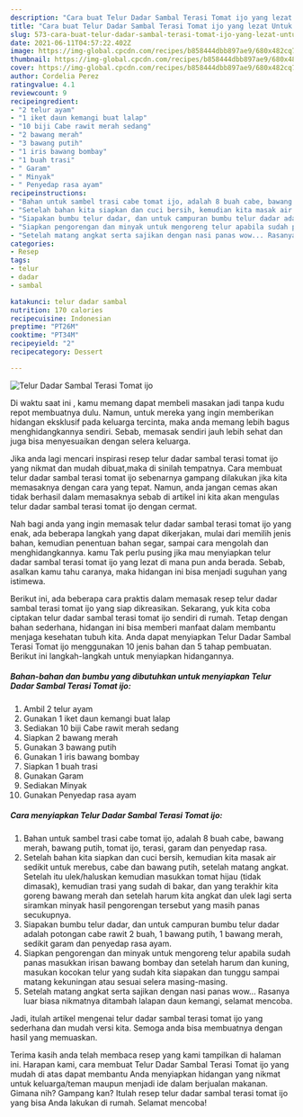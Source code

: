 ```yaml
---
description: "Cara buat Telur Dadar Sambal Terasi Tomat ijo yang lezat Untuk Jualan"
title: "Cara buat Telur Dadar Sambal Terasi Tomat ijo yang lezat Untuk Jualan"
slug: 573-cara-buat-telur-dadar-sambal-terasi-tomat-ijo-yang-lezat-untuk-jualan
date: 2021-06-11T04:57:22.402Z
image: https://img-global.cpcdn.com/recipes/b858444dbb897ae9/680x482cq70/telur-dadar-sambal-terasi-tomat-ijo-foto-resep-utama.jpg
thumbnail: https://img-global.cpcdn.com/recipes/b858444dbb897ae9/680x482cq70/telur-dadar-sambal-terasi-tomat-ijo-foto-resep-utama.jpg
cover: https://img-global.cpcdn.com/recipes/b858444dbb897ae9/680x482cq70/telur-dadar-sambal-terasi-tomat-ijo-foto-resep-utama.jpg
author: Cordelia Perez
ratingvalue: 4.1
reviewcount: 9
recipeingredient:
- "2 telur ayam"
- "1 iket daun kemangi buat lalap"
- "10 biji Cabe rawit merah sedang"
- "2 bawang merah"
- "3 bawang putih"
- "1 iris bawang bombay"
- "1 buah trasi"
- " Garam"
- " Minyak"
- " Penyedap rasa ayam"
recipeinstructions:
- "Bahan untuk sambel trasi cabe tomat ijo, adalah 8 buah cabe, bawang merah, bawang putih, tomat ijo, terasi, garam dan penyedap rasa."
- "Setelah bahan kita siapkan dan cuci bersih, kemudian kita masak air sedikit untuk merebus, cabe dan bawang putih, setelah matang angkat. Setelah itu ulek/haluskan kemudian masukkan tomat hijau (tidak dimasak), kemudian trasi yang sudah di bakar, dan yang terakhir kita goreng bawang merah dan setelah harum kita angkat dan ulek lagi serta siramkan minyak hasil pengorengan tersebut yang masih panas secukupnya."
- "Siapakan bumbu telur dadar, dan untuk campuran bumbu telur dadar adalah potongan cabe rawit 2 buah, 1 bawang putih, 1 bawang merah, sedikit garam dan penyedap rasa ayam."
- "Siapkan pengorengan dan minyak untuk mengoreng telur apabila sudah panas masukkan irisan bawang bombay dan setelah harum dan kuning, masukan kocokan telur yang sudah kita siapakan dan tunggu sampai matang kekuningan atau sesuai selera masing-masing."
- "Setelah matang angkat serta sajikan dengan nasi panas wow... Rasanya luar biasa nikmatnya ditambah lalapan daun kemangi, selamat mencoba."
categories:
- Resep
tags:
- telur
- dadar
- sambal

katakunci: telur dadar sambal 
nutrition: 170 calories
recipecuisine: Indonesian
preptime: "PT26M"
cooktime: "PT34M"
recipeyield: "2"
recipecategory: Dessert

---
```



![Telur Dadar Sambal Terasi Tomat ijo](https://img-global.cpcdn.com/recipes/b858444dbb897ae9/680x482cq70/telur-dadar-sambal-terasi-tomat-ijo-foto-resep-utama.jpg)

Di waktu  saat ini , kamu memang dapat membeli masakan jadi tanpa kudu repot membuatnya dulu. Namun, untuk mereka yang ingin memberikan hidangan eksklusif pada keluarga tercinta, maka anda memang lebih bagus menghidangkannya sendiri. Sebab, memasak sendiri jauh lebih sehat dan juga bisa menyesuaikan dengan selera keluarga.

Jika anda lagi mencari inspirasi resep telur dadar sambal terasi tomat ijo yang nikmat dan mudah dibuat,maka di sinilah tempatnya. Cara membuat telur dadar sambal terasi tomat ijo  sebenarnya gampang dilakukan jika kita memasaknya dengan cara yang tepat. Namun, anda jangan cemas akan tidak berhasil dalam memasaknya 
sebab di artikel ini kita akan mengulas telur dadar sambal terasi tomat ijo dengan cermat.  



Nah bagi anda yang ingin memasak telur dadar sambal terasi tomat ijo yang enak, ada beberapa langkah yang dapat dikerjakan, mulai dari memilih jenis bahan, kemudian penentuan bahan segar, sampai cara mengolah dan menghidangkannya. kamu Tak perlu pusing jika mau menyiapkan telur dadar sambal terasi tomat ijo yang lezat di mana pun anda berada. Sebab, asalkan kamu  tahu caranya, maka hidangan ini bisa menjadi suguhan yang istimewa.

Berikut ini, ada beberapa cara praktis  dalam memasak resep telur dadar sambal terasi tomat ijo yang siap dikreasikan. Sekarang, yuk kita coba ciptakan telur dadar sambal terasi tomat ijo sendiri di rumah. Tetap dengan bahan sederhana, hidangan ini bisa memberi manfaat dalam membantu menjaga kesehatan tubuh kita. Anda dapat menyiapkan Telur Dadar Sambal Terasi Tomat ijo menggunakan 10 jenis bahan dan 5 tahap pembuatan. Berikut ini langkah-langkah untuk menyiapkan hidangannya.

<!--inarticleads1-->

##### Bahan-bahan dan bumbu yang dibutuhkan untuk menyiapkan Telur Dadar Sambal Terasi Tomat ijo:

1. Ambil 2 telur ayam
1. Gunakan 1 iket daun kemangi buat lalap
1. Sediakan 10 biji Cabe rawit merah sedang
1. Siapkan 2 bawang merah
1. Gunakan 3 bawang putih
1. Gunakan 1 iris bawang bombay
1. Siapkan 1 buah trasi
1. Gunakan  Garam
1. Sediakan  Minyak
1. Gunakan  Penyedap rasa ayam




<!--inarticleads2-->

##### Cara menyiapkan Telur Dadar Sambal Terasi Tomat ijo:

1. Bahan untuk sambel trasi cabe tomat ijo, adalah 8 buah cabe, bawang merah, bawang putih, tomat ijo, terasi, garam dan penyedap rasa.
1. Setelah bahan kita siapkan dan cuci bersih, kemudian kita masak air sedikit untuk merebus, cabe dan bawang putih, setelah matang angkat. Setelah itu ulek/haluskan kemudian masukkan tomat hijau (tidak dimasak), kemudian trasi yang sudah di bakar, dan yang terakhir kita goreng bawang merah dan setelah harum kita angkat dan ulek lagi serta siramkan minyak hasil pengorengan tersebut yang masih panas secukupnya.
1. Siapakan bumbu telur dadar, dan untuk campuran bumbu telur dadar adalah potongan cabe rawit 2 buah, 1 bawang putih, 1 bawang merah, sedikit garam dan penyedap rasa ayam.
1. Siapkan pengorengan dan minyak untuk mengoreng telur apabila sudah panas masukkan irisan bawang bombay dan setelah harum dan kuning, masukan kocokan telur yang sudah kita siapakan dan tunggu sampai matang kekuningan atau sesuai selera masing-masing.
1. Setelah matang angkat serta sajikan dengan nasi panas wow... Rasanya luar biasa nikmatnya ditambah lalapan daun kemangi, selamat mencoba.




Jadi, itulah artikel mengenai  telur dadar sambal terasi tomat ijo  yang sederhana dan mudah versi kita. Semoga anda bisa membuatnya dengan hasil yang memuaskan. 

Terima kasih anda telah membaca resep yang kami tampilkan di halaman ini. Harapan kami, cara membuat  Telur Dadar Sambal Terasi Tomat ijo yang mudah di atas dapat membantu Anda menyiapkan hidangan yang nikmat untuk keluarga/teman maupun menjadi ide dalam berjualan makanan. Gimana nih? Gampang kan? Itulah resep telur dadar sambal terasi tomat ijo yang bisa Anda lakukan di rumah. Selamat mencoba!

